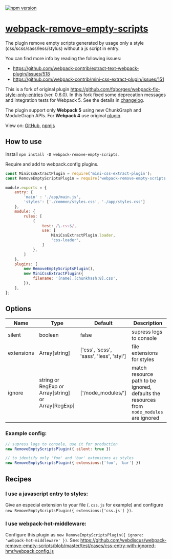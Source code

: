 [![npm version](https://badge.fury.io/js/webpack-remove-empty-scripts.svg)](https://www.npmjs.com/package/webpack-remove-empty-scripts)

# [webpack-remove-empty-scripts](https://www.npmjs.com/package/webpack-remove-empty-scripts)


The plugin remove empty scripts generated by usage only a style (css/scss/sass/less/stylus) without a js script in entry.

You can find more info by reading the following issues:

 - https://github.com/webpack-contrib/extract-text-webpack-plugin/issues/518
 - https://github.com/webpack-contrib/mini-css-extract-plugin/issues/151

This is a fork of original plugin https://github.com/fqborges/webpack-fix-style-only-entries (ver. 0.6.0).
In this fork fixed some deprecation messages and integration tests for Webpack 5. See the details in [changelog](https://github.com/webdiscus/webpack-remove-empty-scripts/blob/master/CHANGELOG.md#061-oct-20-2020).

The plugin support only **Webpack 5** using new ChunkGraph and ModuleGraph APIs.
For **Webpack 4** use original [plugin](https://github.com/fqborges/webpack-fix-style-only-entries). 

View on: [GitHub](https://github.com/webdiscus/webpack-remove-empty-scripts), [npmjs](https://www.npmjs.com/package/webpack-remove-empty-scripts)

## How to use
Install `npm install -D webpack-remove-empty-scripts`.

Require and add to webpack.config plugins.

```javascript
const MiniCssExtractPlugin = require('mini-css-extract-plugin');
const RemoveEmptyScriptsPlugin = require('webpack-remove-empty-scripts');

module.exports = {
    entry: {
        'main' : './app/main.js',
        'styles': ['./common/styles.css', './app/styles.css']
    },
    module: {
        rules: [
            {
                test: /\.css$/,
                use: [
                    MiniCssExtractPlugin.loader,
                    'css-loader',
                ]
            },
        ]
    },
    plugins: [
        new RemoveEmptyScriptsPlugin(),
        new MiniCssExtractPlugin({
            filename: '[name].[chunkhash:8].css',
        }),
    ],
};
```

## Options
 
| Name       | Type             | Default                                 | Description |
|------------|------------------|-----------------------------------------|-------------|
| silent     | boolean          | false                                   | supress logs to console         |
| extensions | Array[string]    | ['css', 'scss', 'sass', 'less', 'styl'] | file extensions for styles      |
| ignore     | string or RegExp or Array[string] or Array[RegExp] | ['/node_modules/'] | match resource path to be ignored, defaults the resources from `node_modules` are ignored|

### Example config:
```JavaScript
// supress logs to console, use it for production
new RemoveEmptyScriptsPlugin({ silent: true })
```

```JavaScript
// to identify only 'foo' and 'bar' extensions as styles
new RemoveEmptyScriptsPlugin({ extensions:['foo', 'bar'] })
```

## Recipes

### I use a javascript entry to styles:
Give an especial extension to your file (`.css.js` for example) and configure `new RemoveEmptyScriptsPlugin({ extensions:['css.js'] })`.

### I use webpack-hot-middleware:
Configure this plugin as `new RemoveEmptyScriptsPlugin({ ignore: 'webpack-hot-middleware' })`. See: https://github.com/webdiscus/webpack-remove-empty-scripts/blob/master/test/cases/css-entry-with-ignored-hmr/webpack.config.js